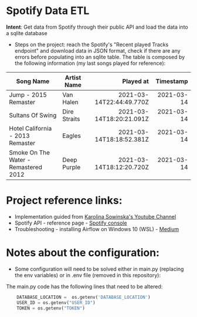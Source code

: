 # Spotify Data ETL

**Intent**: Get data from Spotify through their public API and load the data into a sqlite database

- Steps on the project: reach the Spotify's "Recent played Tracks endpoint" and download data in JSON format, check if there are any errors before populating into an sqlite table. The table is composed by the following information (my last songs played for reference):

| Song Name      | Artist Name | Played at | Timestamp |
| ----------- | ----------- | ---: | ---: |
| Jump - 2015 Remaster |	Van Halen |	2021-03-14T22:44:49.770Z	| 2021-03-14 | 
| Sultans Of Swing	| Dire Straits	|2021-03-14T18:20:21.091Z	| 2021-03-14 |
| Hotel California - 2013 Remaster	| Eagles	| 2021-03-14T18:18:52.381Z	| 2021-03-14 |
| Smoke On The Water - Remastered 2012 |	Deep Purple	| 2021-03-14T18:12:20.720Z | 2021-03-14 |


# Project reference links:
* Implementation guided from [Karolina Sowinska's Youtube Channel](https://www.youtube.com/channel/UCAxnMry1lETl47xQWABvH7g)
 * Spotify API - reference page - [Spotify console](https://developer.spotify.com/console/)
 * Troubleshooting - installing Airflow on Windows 10 (WSL) -  [Medium](https://medium.com/@ryanroline/installing-apache-airflow-on-windows-10-5247aa1249ef)

# Notes about the configuration:
* Some configuration will need to be solved either in main.py (replacing the env variables) or in .env file (removed in this repository):

The main.py code has the following lines that need to be altered:
```python
    DATABASE_LOCATION =  os.getenv('DATABASE_LOCATION')
    USER_ID = os.getenv("USER_ID")
    TOKEN = os.getenv("TOKEN")
```

